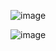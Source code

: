 ![image](https://github.com/user-attachments/assets/0f7d56f6-56e8-4992-b721-b6a77df36910)

![image](https://github.com/user-attachments/assets/265e76b8-2d7d-4bac-9d16-f82ade38b9c4)

